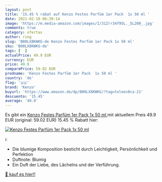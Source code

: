 ```yaml
---
layout: post
title: '15.45 % rabat auf Kenzo Festes Parfüm 1er Pack  1x 50 ml '
date: 2021-02-10 06:39:14
image: 'https://m.media-amazon.com/images/I/31Zrr34f95L._SL200_.jpg'
comments: true
category: ofertas
author: ring
slug: 'B00LX8KWKG-de Kenzo Festes Parfüm 1er Pack 1x 50 ml'
sku: 'B00LX8KWKG-de'
tags: [  ]
actualPrice: 49.9 EUR
currency: EUR
price: 49.9
comparePrice: 59.02 EUR
prodname: 'Kenzo Festes Parfüm 1er Pack  1x 50 ml '
country: 'de'
flag: '🇩🇪'
brand: 'Kenzo'
buyurl: 'https://www.amazon.de/dp/B00LX8KWKG/?tag=tolees0ca-21'
descuento: '15.45'
average: '49.9'
---
```


Es gibt ein [Kenzo Festes Parfüm 1er Pack  1x 50 ml ](https://www.amazon.de/dp/B00LX8KWKG/?tag=tolees0ca-21) mit aktuellem Preis 49.9 EUR (original: 59.02 EUR) 15.45 % Rabatt hier:

[![Kenzo Festes Parfüm 1er Pack  1x 50 ml ](https://m.media-amazon.com/images/I/31Zrr34f95L._SL200_.jpg)](https://www.amazon.de/dp/B00LX8KWKG/?tag=tolees0ca-21)

ℹ️:

- Die blumige Komposition besticht durch Leichtigkeit, Persönlichkeit und Perfektion
- Duftnote: Blumig
- Ein Duft der Liebe, des Lächelns und der Verführung.

[🛒 kauf es hier!!](https://www.amazon.de/dp/B00LX8KWKG/?tag=tolees0ca-21)
